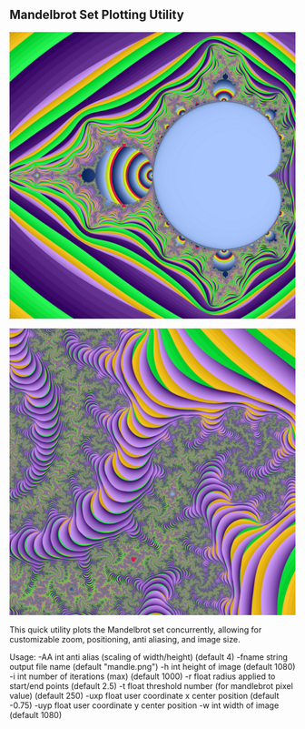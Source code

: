 ## Mandelbrot Set Plotting Utility


![](graphics/mandel_default.png)

![](graphics/mandel_zoomed.png)

This quick utility plots the Mandelbrot set concurrently, allowing for customizable zoom, positioning, anti aliasing, and image size.

Usage:
  -AA int
    	anti alias (scaling of width/height) (default 4)
  -fname string
    	output file name (default "mandle.png")
  -h int
    	height of image (default 1080)
  -i int
    	number of iterations (max) (default 1000)
  -r float
    	radius applied to start/end points (default 2.5)
  -t float
    	threshold number (for mandlebrot pixel value) (default 250)
  -uxp float
    	user coordinate x center position (default -0.75)
  -uyp float
    	user coordinate y center position
  -w int
    	width of image (default 1080)

